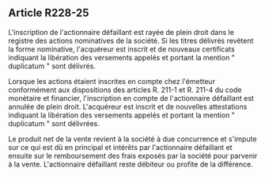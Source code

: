 Article R228-25
----
L'inscription de l'actionnaire défaillant est rayée de plein droit dans le
registre des actions nominatives de la société. Si les titres délivrés revêtent
la forme nominative, l'acquéreur est inscrit et de nouveaux certificats
indiquant la libération des versements appelés et portant la mention "
duplicatum " sont délivrés.

Lorsque les actions étaient inscrites en compte chez l'émetteur conformément aux
dispositions des articles R. 211-1 et R. 211-4 du code monétaire et financier,
l'inscription en compte de l'actionnaire défaillant est annulée de plein droit.
L'acquéreur est inscrit et de nouvelles attestations indiquant la libération des
versements appelés et portant la mention " duplicatum " sont délivrées.

Le produit net de la vente revient à la société à due concurrence et s'impute
sur ce qui est dû en principal et intérêts par l'actionnaire défaillant et
ensuite sur le remboursement des frais exposés par la société pour parvenir à la
vente. L'actionnaire défaillant reste débiteur ou profite de la différence.
